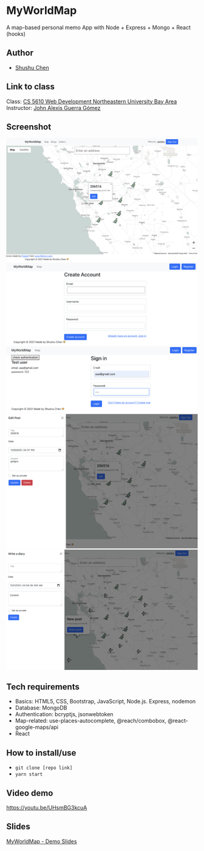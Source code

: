 # MyWorldMap
A map-based personal memo App with Node + Express + Mongo + React (hooks)

## Author

- [Shushu Chen](https://vanishima.github.io/index.html)

## Link to class

Class: [CS 5610 Web Development Northeastern University Bay Area](https://johnguerra.co/classes/webDevelopment_fall_2021/)  
Instructor: [John Alexis Guerra Gómez](https://johnguerra.co/)

## Screenshot

![MyWorldMap demo](https://github.com/vanishima/MyWorldMap/blob/main/demo/map.png?raw=true)
![MyWorldMap demo](https://github.com/vanishima/MyWorldMap/blob/main/demo/register.png?raw=true)
![MyWorldMap demo](https://github.com/vanishima/MyWorldMap/blob/main/demo/login.png?raw=true)
![MyWorldMap demo](https://github.com/vanishima/MyWorldMap/blob/main/demo/editPost.png?raw=true)
![MyWorldMap demo](https://github.com/vanishima/MyWorldMap/blob/main/demo/createPost.png?raw=true)

## Tech requirements

- Basics: HTML5, CSS, Bootstrap, JavaScript, Node.js. Express, nodemon
- Database: MongoDB
- Authentication: bcryptjs, jsonwebtoken
- Map-related: use-places-autocomplete, @reach/combobox, @react-google-maps/api
- React

## How to install/use

- `git clone [repo link]`
- `yarn start`

## Video demo

https://youtu.be/UHsmBG3kcuA

## Slides

[MyWorldMap - Demo Slides](https://docs.google.com/presentation/d/1YWO2BhOK9eBZhFptax2Dc68FTBAMlQ1yOyuQYALaq44/edit?usp=sharing)
